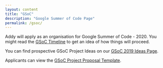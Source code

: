 ```yaml
---
layout: content
title: "GSoC"
description: "Google Summer of Code Page"
permalink: /gsoc/
---
```

Addy will apply as an organisation for Google Summer of Code - 2020. You might read the [GSoC Timeline](https://developers.google.com/open-source/gsoc/timeline) to get an idea of how things will proceed.

You can find prospective GSoC Project Ideas on our [GSoC 2019 Ideas Page](../gsoc-ideas/).

Applicants can view the [GSoC Project Proposal Template](../gsoc-proposal/).
